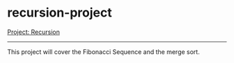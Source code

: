 # recursion-project
[Project: Recursion](https://www.theodinproject.com/lessons/ruby-recursion)

---

This project will cover the Fibonacci Sequence and the merge sort.